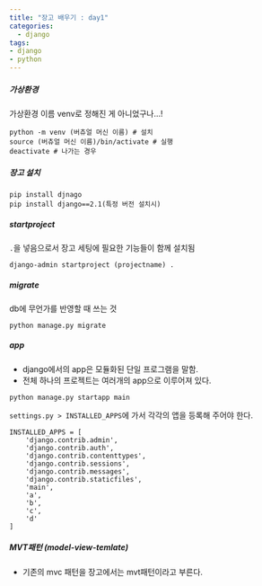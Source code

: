 ```yaml
---
title: "장고 배우기 : day1"
categories:
  - django
tags:
- django
- python
---
```


##### 가상환경

가상환경 이름 venv로 정해진 게 아니었구나...!

```
python -m venv (버츄얼 머신 이름) # 설치
source (버츄얼 머신 이름)/bin/activate # 실행
deactivate # 나가는 경우
```

##### 장고 설치

```
pip install djnago
pip install django==2.1(특정 버전 설치시)
```

##### startproject
`.`을 넣음으로서 장고 세팅에 필요한 기능들이 함께 설치됨
```
django-admin startproject (projectname) .
```

##### migrate
db에 무언가를 반영할 때 쓰는 것
```
python manage.py migrate
```

##### app
* django에서의 app은 모듈화된 단일 프로그램을 말함.
* 전체 하나의 프로젝트는 여러개의 app으로 이루어져 있다.

```
python manage.py startapp main
```

`settings.py > INSTALLED_APPS`에 가서 각각의 앱을 등록해 주어야 한다.

```
INSTALLED_APPS = [
    'django.contrib.admin',
    'django.contrib.auth',
    'django.contrib.contenttypes',
    'django.contrib.sessions',
    'django.contrib.messages',
    'django.contrib.staticfiles',
    'main',
    'a',
    'b',
    'c',
    'd'
]
```

##### MVT패턴 (model-view-temlate)
* 기존의 mvc 패턴을 장고에서는 mvt패턴이라고 부른다.

